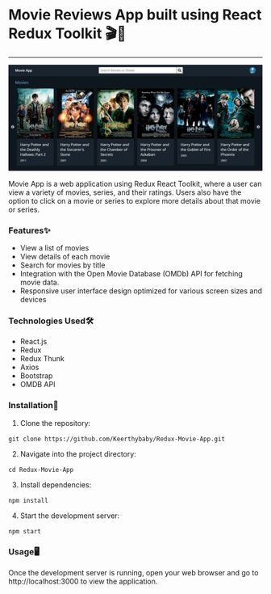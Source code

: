 # Movie Reviews App built using React Redux Toolkit 🎬🍿

---

![Movie App Image](/src/images/picture1.png)

Movie App is a web application using Redux React Toolkit, where a user can view a variety of movies, series, and their ratings. Users also have the option to click on a movie or series to explore more details about that movie or series.

### Features✨

- View a list of movies
- View details of each movie
- Search for movies by title
- Integration with the Open Movie Database (OMDb) API for fetching movie data.
- Responsive user interface design optimized for various screen sizes and devices

### Technologies Used🛠️

- React.js
- Redux
- Redux Thunk
- Axios
- Bootstrap
- OMDB API 

### Installation🚀

1. Clone the repository:

```
git clone https://github.com/Keerthybaby/Redux-Movie-App.git
```

2. Navigate into the project directory:

```
cd Redux-Movie-App
```

3. Install dependencies:

```
npm install
```

4. Start the development server:

```
npm start
```

### Usage🖥️

Once the development server is running, open your web browser and go to http://localhost:3000 to view the application.
